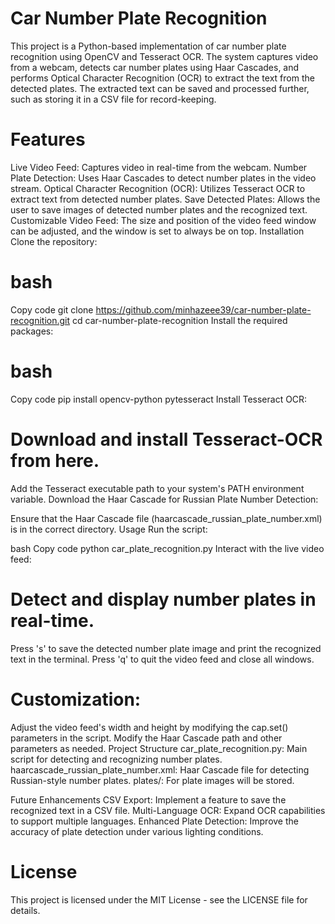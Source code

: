 # Car Number Plate Recognition
This project is a Python-based implementation of car number plate recognition using OpenCV and Tesseract OCR. The system captures video from a webcam, detects car number plates using Haar Cascades, and performs Optical Character Recognition (OCR) to extract the text from the detected plates. The extracted text can be saved and processed further, such as storing it in a CSV file for record-keeping.

# Features
Live Video Feed: Captures video in real-time from the webcam.
Number Plate Detection: Uses Haar Cascades to detect number plates in the video stream.
Optical Character Recognition (OCR): Utilizes Tesseract OCR to extract text from detected number plates.
Save Detected Plates: Allows the user to save images of detected number plates and the recognized text.
Customizable Video Feed: The size and position of the video feed window can be adjusted, and the window is set to always be on top.
Installation
Clone the repository:

# bash
Copy code
git clone https://github.com/minhazeee39/car-number-plate-recognition.git
cd car-number-plate-recognition
Install the required packages:

# bash
Copy code
pip install opencv-python pytesseract
Install Tesseract OCR:

# Download and install Tesseract-OCR from here.
Add the Tesseract executable path to your system's PATH environment variable.
Download the Haar Cascade for Russian Plate Number Detection:

Ensure that the Haar Cascade file (haarcascade_russian_plate_number.xml) is in the correct directory.
Usage
Run the script:

bash
Copy code
python car_plate_recognition.py
Interact with the live video feed:

# Detect and display number plates in real-time.
Press 's' to save the detected number plate image and print the recognized text in the terminal.
Press 'q' to quit the video feed and close all windows.
# Customization:
Adjust the video feed's width and height by modifying the cap.set() parameters in the script.
Modify the Haar Cascade path and other parameters as needed.
Project Structure
car_plate_recognition.py: Main script for detecting and recognizing number plates.
haarcascade_russian_plate_number.xml: Haar Cascade file for detecting Russian-style number plates.
plates/: For plate images will be stored.


Future Enhancements
CSV Export: Implement a feature to save the recognized text in a CSV file.
Multi-Language OCR: Expand OCR capabilities to support multiple languages.
Enhanced Plate Detection: Improve the accuracy of plate detection under various lighting conditions.


# License
This project is licensed under the MIT License - see the LICENSE file for details.


